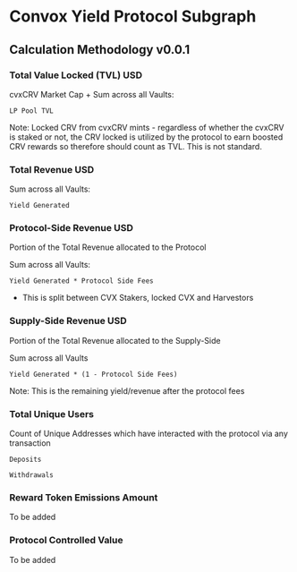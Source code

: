 # Convox Yield Protocol Subgraph
## Calculation Methodology v0.0.1

### Total Value Locked (TVL) USD

cvxCRV Market Cap + Sum across all Vaults:

`LP Pool TVL`

Note: Locked CRV from cvxCRV mints - regardless of whether the cvxCRV is staked or not, the CRV locked is utilized by the protocol to earn boosted CRV rewards so therefore should count as TVL. This is not standard.

### Total Revenue USD

Sum across all Vaults:

`Yield Generated`


### Protocol-Side Revenue USD
Portion of the Total Revenue allocated to the Protocol

Sum across all Vaults:

`Yield Generated * Protocol Side Fees`

- This is split between CVX Stakers, locked CVX and Harvestors

### Supply-Side Revenue USD
Portion of the Total Revenue allocated to the Supply-Side

Sum across all Vaults

`Yield Generated * (1 - Protocol Side Fees)`

Note: This is the remaining yield/revenue after the protocol fees

### Total Unique Users

Count of  Unique Addresses which have interacted with the protocol via any transaction

`Deposits`

`Withdrawals`

###  Reward Token Emissions Amount

To be added

###  Protocol Controlled Value

To be added
